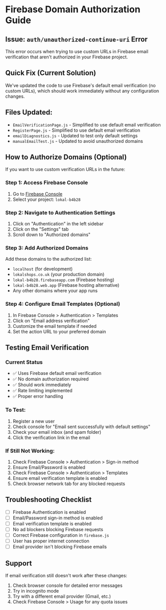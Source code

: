 # Firebase Domain Authorization Guide

## Issue: `auth/unauthorized-continue-uri` Error

This error occurs when trying to use custom URLs in Firebase email verification that aren't authorized in your Firebase project.

## Quick Fix (Current Solution)

We've updated the code to use Firebase's default email verification (no custom URLs), which should work immediately without any configuration changes.

## Files Updated:
- `EmailVerificationPage.js` - Simplified to use default email verification
- `RegisterPage.js` - Simplified to use default email verification
- `emailDiagnostics.js` - Updated to test only default settings
- `manualEmailTest.js` - Updated to avoid unauthorized domains

## How to Authorize Domains (Optional)

If you want to use custom verification URLs in the future:

### Step 1: Access Firebase Console
1. Go to [Firebase Console](https://console.firebase.google.com/)
2. Select your project: `lokal-b4b28`

### Step 2: Navigate to Authentication Settings
1. Click on "Authentication" in the left sidebar
2. Click on the "Settings" tab
3. Scroll down to "Authorized domains"

### Step 3: Add Authorized Domains
Add these domains to the authorized list:
- `localhost` (for development)
- `lokalshops.co.uk` (your production domain)
- `lokal-b4b28.firebaseapp.com` (Firebase hosting)
- `lokal-b4b28.web.app` (Firebase hosting alternative)
- Any other domains where your app runs

### Step 4: Configure Email Templates (Optional)
1. In Firebase Console > Authentication > Templates
2. Click on "Email address verification"
3. Customize the email template if needed
4. Set the action URL to your preferred domain

## Testing Email Verification

### Current Status
- ✅ Uses Firebase default email verification
- ✅ No domain authorization required
- ✅ Should work immediately
- ✅ Rate limiting implemented
- ✅ Proper error handling

### To Test:
1. Register a new user
2. Check console for "Email sent successfully with default settings"
3. Check your email inbox (and spam folder)
4. Click the verification link in the email

### If Still Not Working:
1. Check Firebase Console > Authentication > Sign-in method
2. Ensure Email/Password is enabled
3. Check Firebase Console > Authentication > Templates
4. Ensure email verification template is enabled
5. Check browser network tab for any blocked requests

## Troubleshooting Checklist

- [ ] Firebase Authentication is enabled
- [ ] Email/Password sign-in method is enabled
- [ ] Email verification template is enabled
- [ ] No ad blockers blocking Firebase requests
- [ ] Correct Firebase configuration in `firebase.js`
- [ ] User has proper internet connection
- [ ] Email provider isn't blocking Firebase emails

## Support

If email verification still doesn't work after these changes:
1. Check browser console for detailed error messages
2. Try in incognito mode
3. Try with a different email provider (Gmail, etc.)
4. Check Firebase Console > Usage for any quota issues